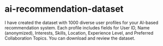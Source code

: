 # ai-recommendation-dataset
I have created the dataset with 1000 diverse user profiles for your AI-based recommendation system. Each profile includes fields for User ID, Name (anonymized), Interests, Skills, Location, Experience Level, and Preferred Collaboration Topics. You can download and review the dataset.
